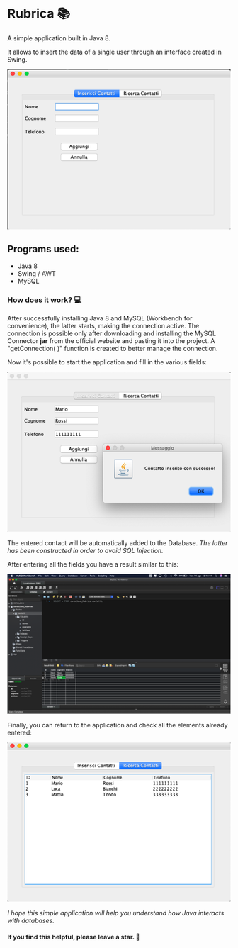 # Rubrica 📚

A simple application built in Java 8.

It allows to insert the data of a single user through an interface created in Swing.

<p align="center">
  <img src="img/First.png" width="600" /> </br>
</p>


## Programs used:
- Java 8
- Swing / AWT
- MySQL 

### How does it work? 💻
After successfully installing Java 8 and MySQL (Workbench for convenience), the latter starts, making the connection active.
The connection is possible only after downloading and installing the MySQL Connector **jar** from the official website and pasting it into the project.
A "getConnection( )" function is created to better manage the connection.

Now it's possible to start the application and fill in the various fields:
<p align="center">
  <img src="img/Insert.png" width="600" /> </br>
</p>


The entered contact will be automatically added to the Database.
*The latter has been constructed in order to avoid SQL Injection.*

After entering all the fields you have a result similar to this:
<p align="center">
  <img src="img/MySQL.png" width="900" /> </br>
</p>

Finally, you can return to the application and check all the elements already entered:
<p align="center">
  <img src="img/Search.png" width="600" /> </br>
</p>


*I hope this simple application will help you understand how Java interacts with databases.*
<br>

#### If you find this helpful, please leave a star. 🌟

